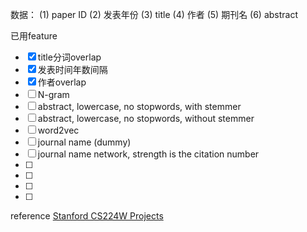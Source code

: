 数据：
(1) paper ID
(2) 发表年份
(3) title
(4) 作者
(5) 期刊名
(6) abstract

已用feature

- [x] title分词overlap
- [x] 发表时间年数间隔
- [x] 作者overlap
- [ ] N-gram
- [ ] abstract, lowercase, no stopwords, with stemmer 
- [ ] abstract, lowercase, no stopwords, without stemmer 
- [ ] word2vec
- [ ] journal name (dummy)
- [ ] journal name network, strength is the citation number
- [ ] 
- [ ] 
- [ ] 
- [ ] 

reference
[Stanford CS224W Projects](http://snap.stanford.edu/class/cs224w-2010/proj2010/)